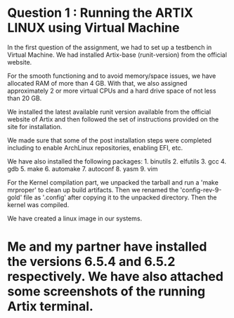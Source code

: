 # Question 1 : Running the ARTIX LINUX using Virtual Machine

In the first question of the assignment, we had to set up a testbench in Virtual Machine. We had installed Artix-base (runit-version) from the official website.

For the smooth functioning and to avoid memory/space issues, we have allocated RAM of more than 4 GB. With that, we also assigned approximately 2 or more virtual CPUs and a hard drive space of not less than 20 GB.

We installed the latest available runit version available from the official website of Artix and then followed the set of instructions provided on the site for installation.

We made sure that some of the post installation steps were completed including to enable ArchLinux repositories, enabling EFI, etc.

We have also installed the following packages:
    1. binutils
    2. elfutils
    3. gcc
    4. gdb
    5. make
    6. automake
    7. autoconf
    8. yasm
    9. vim

For the Kernel compilation part, we unpacked the tarball and run a 'make mrproper' to clean up build artifacts. Then we renamed the 'config-rev-9-gold' file as '.config' after copying it to the unpacked directory. Then the kernel was compiled.

We have created a linux image in our systems. 

# Me and my partner have installed the versions 6.5.4 and 6.5.2 respectively. We have also attached some screenshots of the running Artix terminal.